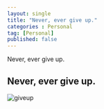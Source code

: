 ```yaml
---
layout: single
title: "Never, ever give up."
categories : Personal
tag: [Personal]
published: false
---
```


Never, ever give up.

## Never, ever give up.

![giveup](/assets/posts/giveup.jpg)

